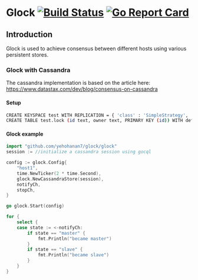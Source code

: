 # Glock [![Build Status](https://travis-ci.org/yehohanan7/glock.svg)](https://travis-ci.org/yehohanan7/glock?branch=master) [![Go Report Card](https://goreportcard.com/badge/github.com/yehohanan7/glock)](https://goreportcard.com/report/github.com/yehohanan7/glock)


## Introduction
Glock is used to achieve consensus between different hosts using various persistent stores.


### Glock with Cassandra
The cassandra implementation is based on the article here: https://www.datastax.com/dev/blog/consensus-on-cassandra
#### Setup
```bash
CREATE KEYSPACE test WITH REPLICATION = { 'class' : 'SimpleStrategy', 'replication_factor': 1};
CREATE TABLE test.lock (id text, owner text, PRIMARY KEY (id)) WITH default_time_to_live = 5;
```
#### Glock example
```go
import "github.com/yehohanan7/glock/glock"
session := //initialize a cassandra session using gocql

config := glock.Config{
	"host1",
	time.NewTicker(2 * time.Second),
	glock.NewCassandraStore(session),
	notifyCh,
	stopCh,
}

go glock.Start(config)

for {
	select {
	case state := <-notifyCh:
		if state == "master" {
			fmt.Println("became master")
		}
		if state == "slave" {
			fmt.Println("became slave")
		}
	}
}
```

